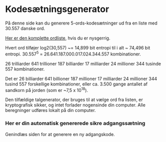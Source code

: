# Kodesætningsgenerator
 
På denne side kan du generere 5-ords-kodesætninger ud fra en liste med 30.557 danske ord.

<a href="js/wordlist.txt">Her er den komplette ordliste</a>, hvis du er nysgerrig.

Hvert ord tilføjer log2(30,557) ~= 14,899 bit entropi til i alt ~ 74,496 bit entropi. 30.557<sup>5</sup> = 26.641.187.000.017.024.344.557 kombinationer.

26 trilliarder 641 trillioner 187 billiarder 17 milliarder 24 millioner 344 tusinde 557 kombinationer.

Det er 26 billiarder 641 billioner 187 millioner 17 milliarder 24 millioner 344 tusind 557 forskellige kombinationer, eller ca. 3.500 gange antallet af sandkorn på jorden (som er ~7,5 x 10<sup>18</sup>).

Den tilfældige talgenerator, der bruges til at vælge ord fra listen, er kryptografisk sikker, og intet forlader nogensinde din computer. Alle beregninger udføres lokalt på din computer.

### Her er din automatisk genererede sikre adgangssætning

<div class="highlight-box" style="font-size: 200%;"><code id="passphrase"></code></div>

Genindlæs siden for at generere en ny adgangskode.
